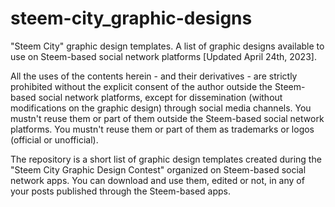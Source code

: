 # steem-city_graphic-designs
"Steem City" graphic design templates.
A list of graphic designs available to use on Steem-based social network platforms [Updated April 24th, 2023].

All the uses of the contents herein - and their derivatives - are strictly prohibited without the explicit consent of the author outside the Steem-based social network platforms, except for dissemination (without modifications on the graphic design) through social media channels. You mustn't reuse them or part of them outside the Steem-based social network platforms. You mustn't reuse them or part of them as trademarks or logos (official or unofficial).

The repository is a short list of graphic design templates created during the "Steem City Graphic Design Contest" organized on Steem-based social network apps. You can download and use them, edited or not, in any of your posts published through the Steem-based apps.
